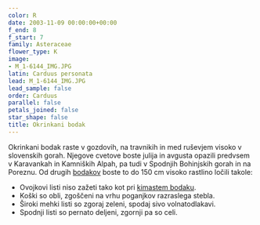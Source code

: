 ```yaml
---
color: R
date: 2003-11-09 00:00:00+00:00
f_end: 8
f_start: 7
family: Asteraceae
flower_type: K
image:
- M_1-6144_IMG.JPG
latin: Carduus personata
lead: M_1-6144_IMG.JPG
lead_sample: false
order: Carduus
parallel: false
petals_joined: false
star_shape: false
title: Okrinkani bodak
---
```

Okrinkani bodak raste v gozdovih, na travnikih in med ruševjem visoko v slovenskih gorah. Njegove cvetove boste julija in avgusta opazili predvsem v Karavankah in Kamniških Alpah, pa tudi v Spodnjih Bohinjskih gorah in na Poreznu. Od drugih [bodakov](../genus/carduus/) boste to do 150 cm visoko rastlino ločili takole:

-   Ovojkovi listi niso zažeti tako kot pri [kimastem bodaku](../carduusnutansssp.nutans/).
-   Koški so obli, zgoščeni na vrhu poganjkov razraslega stebla.
-   Široki mehki listi so zgoraj zeleni, spodaj sivo volnatodlakavi.
-   Spodnji listi so pernato deljeni, zgornji pa so celi.
